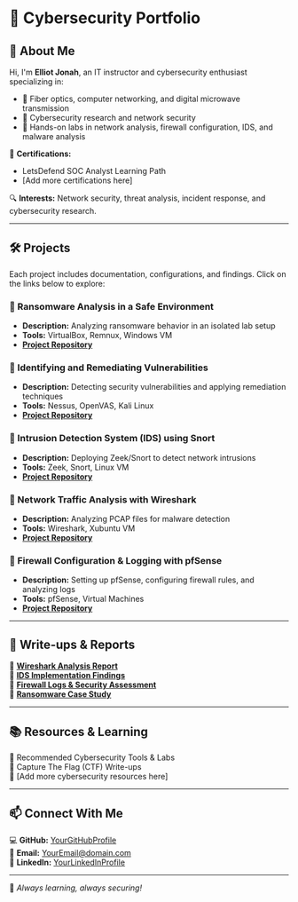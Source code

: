 # 🚀 Cybersecurity Portfolio

## 👋 About Me
Hi, I'm **Elliot Jonah**, an IT instructor and cybersecurity enthusiast specializing in:
- 🔹 Fiber optics, computer networking, and digital microwave transmission
- 🔹 Cybersecurity research and network security
- 🔹 Hands-on labs in network analysis, firewall configuration, IDS, and malware analysis

📜 **Certifications:**
- LetsDefend SOC Analyst Learning Path
- [Add more certifications here]

🔍 **Interests:** Network security, threat analysis, incident response, and cybersecurity research.

---

## 🛠 Projects
Each project includes documentation, configurations, and findings. Click on the links below to explore:

### 🔹 Ransomware Analysis in a Safe Environment
- **Description:** Analyzing ransomware behavior in an isolated lab setup
- **Tools:** VirtualBox, Remnux, Windows VM
- **[Project Repository](https://github.com/elliotjonah/Ransomware-Analysis-in-a-Safe-Environment)**

### 🔹 Identifying and Remediating Vulnerabilities
- **Description:** Detecting security vulnerabilities and applying remediation techniques
- **Tools:** Nessus, OpenVAS, Kali Linux
- **[Project Repository](https://github.com/elliotjonah/Identifying-and-Remediating-Vulnerabilities)**

### 🔹 Intrusion Detection System (IDS) using Snort
- **Description:** Deploying Zeek/Snort to detect network intrusions
- **Tools:** Zeek, Snort, Linux VM
- **[Project Repository](https://github.com/elliotjonah/Intrusion-Detection-System-IDS-using-Snort)**

### 🔹 Network Traffic Analysis with Wireshark
- **Description:** Analyzing PCAP files for malware detection
- **Tools:** Wireshark, Xubuntu VM
- **[Project Repository](#)**

### 🔹 Firewall Configuration & Logging with pfSense
- **Description:** Setting up pfSense, configuring firewall rules, and analyzing logs
- **Tools:** pfSense, Virtual Machines
- **[Project Repository](#)**



  
---

## 📄 Write-ups & Reports
🔹 **[Wireshark Analysis Report](#)**  
🔹 **[IDS Implementation Findings](#)**  
🔹 **[Firewall Logs & Security Assessment](#)**  
🔹 **[Ransomware Case Study](#)**  

---

## 📚 Resources & Learning
🔹 Recommended Cybersecurity Tools & Labs  
🔹 Capture The Flag (CTF) Write-ups  
🔹 [Add more cybersecurity resources here]

---

## 📫 Connect With Me
💻 **GitHub:** [YourGitHubProfile](#)  
📧 **Email:** [YourEmail@domain.com](#)  
🔗 **LinkedIn:** [YourLinkedInProfile](#)  

---

🚀 _Always learning, always securing!_
